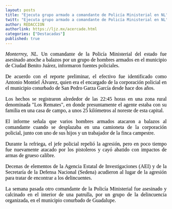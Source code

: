 ```yaml
---
layout: posts
title: "Ejecuta grupo armado a comandante de Policía Ministerial en NL"
twitt: "Ejecuta grupo armado a comandante de Policía Ministerial en NL"
author: REDACCION
authorlink: https://ljz.mx/acercade.html
categories: ["Destacadas"]
published: true
---
```

<p style="color: #000000; font-family: Times, 'Times New Roman', serif; font-size: 16px; line-height: normal; text-align: justify;">
  <em>Monterrey, NL.</em> Un comandante de la Policía Ministerial del estado fue asesinado anoche a balazos por un grupo de hombres armados en el municipio de Ciudad Benito Juárez, informaron fuentes policiales.
</p>

<p style="color: #000000; font-family: Times, 'Times New Roman', serif; font-size: 16px; line-height: normal; text-align: justify;">
  De acuerdo con el reporte preliminar, el efectivo fue identificado como Antonio Montiel Álvarez, quien era el encargado de la corporación policial en el municipio conurbado de San Pedro Garza García desde hace dos años.
</p>

<p style="color: #000000; font-family: Times, 'Times New Roman', serif; font-size: 16px; line-height: normal; text-align: justify;">
  Los hechos se registraron alrededor de las 22:45 horas en una zona rural denominada "Los Remates", en donde presuntamente el agente estaba con su familia en una casa de campo, a unos 25 kilómetros al noreste de esta capital.
</p>

<p style="color: #000000; font-family: Times, 'Times New Roman', serif; font-size: 16px; line-height: normal; text-align: justify;">
  El informe señala que varios hombres armados atacaron a balazos al comandante cuando se desplazaba en una camioneta de la corporación policial, junto con uno de sus hijos y un trabajador de la finca campestre.
</p>

<p style="color: #000000; font-family: Times, 'Times New Roman', serif; font-size: 16px; line-height: normal; text-align: justify;">
  Durante la refriega, el jefe policial repelió la agresión, pero en poco tiempo fue nuevamente atacado por los pistoleros y cayó abatido con impactos de armas de grueso calibre.
</p>

<p style="color: #000000; font-family: Times, 'Times New Roman', serif; font-size: 16px; line-height: normal; text-align: justify;">
  Decenas de elementos de la Agencia Estatal de Investigaciones (AEI) y de la Secretaría de la Defensa Nacional (Sedena) acudieron al lugar de la agresión para tratar de encontrar a los delincuentes.
</p>

<p style="color: #000000; font-family: Times, 'Times New Roman', serif; font-size: 16px; line-height: normal; text-align: justify;">
  La semana pasada otro comandante de la Policía Ministerial fue asesinado y calcinado en el interior de una patrulla, por un grupo de la delincuencia organizada, en el municipio conurbado de Guadalupe.
</p>

